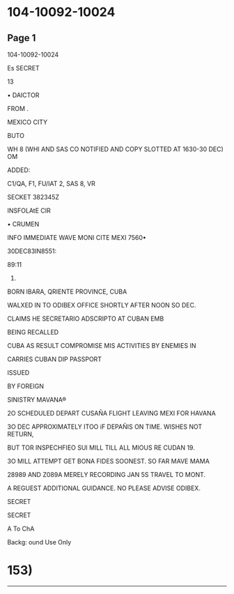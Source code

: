 # 104-10092-10024

## Page 1

104-10092-10024

Es SECRET

13

• DAICTOR

FROM .

MEXICO CITY

BUTO

WH 8 (WHI AND SAS CO NOTIFIED AND COPY SLOTTED AT 1630-30 DEC) OM

ADDED:

C1/QA, F1, FU/IAT 2, SAS 8, VR

SECKET 382345Z

INSFOLAtE CIR

• CRUMEN

INFO IMMEDIATE WAVE MONI CITE MEXI 7560•

30DEC83IN8551:

89:11

1.

BORN IBARA, QRIENTE PROVINCE, CUBA

WALXED IN TO ODIBEX OFFICE SHORTLY AFTER NOON SO DEC.

CLAIMS HE SECRETARIO ADSCRIPTO AT CUBAN EMB

BEING RECALLED

CUBA AS RESULT COMPROMISE MIS ACTIVITIES BY ENEMIES IN

CARRIES CUBAN DIP PASSPORT

ISSUED

BY FOREIGN

SINISTRY MAVANA®

2O SCHEDULED DEPART CUSAÑA FLIGHT LEAVING MEXI FOR HAVANA

3O DEC APPROXIMATELY ITOO iF DEPAÑIS ON TIME. WISHES NOT RETURN,

BUT TOR INSPECHFIEO SUI MILL TILL ALL MIOUS RE CUDAN 19.

3O MILL ATTEMPT GET BONA FIDES SOONEST. SO FAR MAVE MAMA

28989 AND Z089A MERELY RECORDING JAN 5S TRAVEL TO MONT.

A REGUEST ADDITIONAL GUIDANCE. NO PLEASE ADVISE ODIBEX.

SECRET

SECRET

A To ChA

Backg: ound Use Only

# 153)

---

